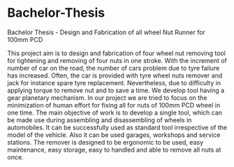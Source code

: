 # Bachelor-Thesis
Bachelor Thesis - Design and Fabrication of all wheel Nut Runner for 100mm PCD 

This project aim is to design and fabrication of four wheel nut removing tool for tightening and removing of four nuts in one stroke. With the increment of number of car on the road, the number of cars problem due to tyre failure has increased. Often, the car is provided with tyre wheel nuts remover and jack for instance spare tyre replacement. Nevertheless, due to difficulty in applying torque to remove nut and to save a time. We develop tool having a gear planetary mechanism. In our project we are tried to focus on the minimization of human effort for fixing all for nuts of 100mm PCD wheel in one time. The main objective of work is to develop a single tool, which can be made use during assembling and disassembling of wheels in automobiles. It can be successfully used as standard tool irrespective of the model of the vehicle. Also it can be used garages, workshops and service stations. The remover is designed to be ergonomic to be used, easy maintenance, easy storage, easy to handled and able to remove all nuts at once.
